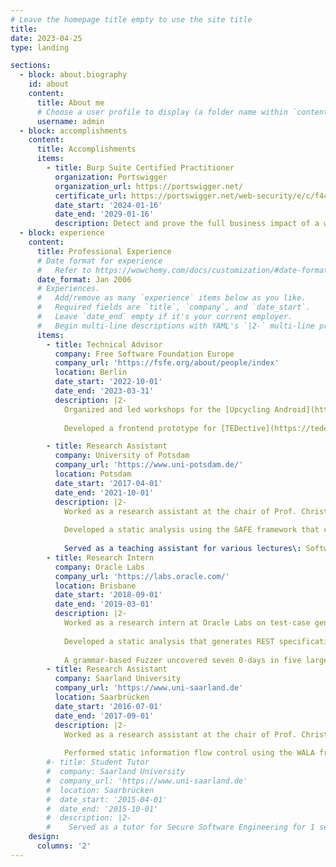 ```yaml
---
# Leave the homepage title empty to use the site title
title:
date: 2023-04-25
type: landing

sections:
  - block: about.biography
    id: about
    content:
      title: About me
      # Choose a user profile to display (a folder name within `content/authors/`)
      username: admin
  - block: accomplishments
    content:
      title: Accomplishments
      items:
        - title: Burp Suite Certified Practitioner
          organization: Portswigger
          organization_url: https://portswigger.net/
          certificate_url: https://portswigger.net/web-security/e/c/f4c96eac5722a99f
          date_start: '2024-01-16'
          date_end: '2029-01-16'
          description: Detect and prove the full business impact of a wide range of common web vulnerabilities
  - block: experience
    content:
      title: Professional Experience
      # Date format for experience
      #   Refer to https://wowchemy.com/docs/customization/#date-format
      date_format: Jan 2006
      # Experiences.
      #   Add/remove as many `experience` items below as you like.
      #   Required fields are `title`, `company`, and `date_start`.
      #   Leave `date_end` empty if it's your current employer.
      #   Begin multi-line descriptions with YAML's `|2-` multi-line prefix.
      items:
        - title: Technical Advisor
          company: Free Software Foundation Europe
          company_url: 'https://fsfe.org/about/people/index'
          location: Berlin
          date_start: '2022-10-01'
          date_end: '2023-03-31'
          description: |2-
            Organized and led workshops for the [Upcycling Android](https://fsfe.org/activities/upcyclingandroid/) campaign, as well as creating new materials.
            
            Developed a frontend prototype for [TEDective](https://tedective.org/) using Next.js.

        - title: Research Assistant
          company: University of Potsdam
          company_url: 'https://www.uni-potsdam.de/'
          location: Potsdam
          date_start: '2017-04-01'
          date_end: '2021-10-01'
          description: |2-
            Worked as a research assistant at the chair of Prof. Christian Hammer on security analyses for JavaScript.
            
            Developed a static analysis using the SAFE framework that can handle JavaScript Promises in an efficient and sound manner.
            
            Served as a teaching assistant for various lectures\: Software Engineering I/II for 4 semesters and Static Program Analysis for 1 semester.
        - title: Research Intern
          company: Oracle Labs
          company_url: 'https://labs.oracle.com/'
          location: Brisbane
          date_start: '2018-09-01'
          date_end: '2019-03-01'
          description: |2-
            Worked as a research intern at Oracle Labs on test-case generation of Node.js web applications.
            
            Developed a static analysis that generates REST specifications from the source code of an Express-based web application
            
            A grammar-based Fuzzer uncovered seven 0-days in five large Node.js applications using generated specifications.
        - title: Research Assistant
          company: Saarland University
          company_url: 'https://www.uni-saarland.de'
          location: Saarbrücken
          date_start: '2016-07-01'
          date_end: '2017-09-01'
          description: |2-
            Worked as a research assistant at the chair of Prof. Christian Hammer on the [SimoBA](http://www.forschung-it-sicherheit-kommunikationssysteme.de/projekte/simoba) project.
            
            Performed static information flow control using the WALA framework for an Android hybrid app to detect possible security vulnerabilities within the app.
        #- title: Student Tutor
        #  company: Saarland University
        #  company_url: 'https://www.uni-saarland.de'
        #  location: Saarbrücken
        #  date_start: '2015-04-01'
        #  date_end: '2015-10-01'
        #  description: |2-
        #    Served as a tutor for Secure Software Engineering for 1 semester
    design:
      columns: '2'
---
```

